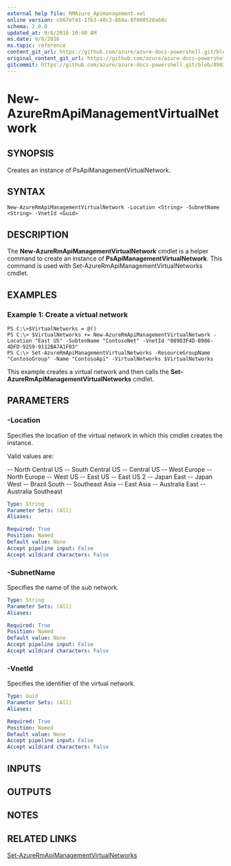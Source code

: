 ```yaml
---
external help file: RMAzure_Apimanagement.xml
online version: c667ef41-1fb3-40c3-884a-8f008520a68c
schema: 2.0.0
updated_at: 9/8/2016 10:40 AM
ms.date: 9/8/2016
ms.topic: reference
content_git_url: https://github.com/azure/azure-docs-powershell.git/blob/master/azureps-cmdlets-docs/Resource%20Manager/API%20Management%20Cmdlets/v0.9.8/New-AzureRmApiManagementVirtualNetwork.md
original_content_git_url: https://github.com/azure/azure-docs-powershell.git/blob/master/azureps-cmdlets-docs/Resource%20Manager/API%20Management%20Cmdlets/v0.9.8/New-AzureRmApiManagementVirtualNetwork.md
gitcommit: https://github.com/azure/azure-docs-powershell.git/blob/8903b0f1daa01932ac5fa167f377736de2df6709/azureps-cmdlets-docs/Resource%20Manager/API%20Management%20Cmdlets/v0.9.8/New-AzureRmApiManagementVirtualNetwork.md
---
```


# New-AzureRmApiManagementVirtualNetwork
## SYNOPSIS
Creates an instance of PsApiManagementVirtualNetwork.

## SYNTAX

```
New-AzureRmApiManagementVirtualNetwork -Location <String> -SubnetName <String> -VnetId <Guid>
```

## DESCRIPTION
The **New-AzureRmApiManagementVirtualNetwork** cmdlet is a helper command to create an instance of **PsApiManagementVirtualNetwork**.
This command is used with Set-AzureRmApiManagementVirtualNetworks cmdlet.

## EXAMPLES

### Example 1: Create a virtual network
```
PS C:\>$VirtualNetworks = @()
PS C:\> $VirtualNetworks += New-AzureRmApiManagementVirtualNetwork -Location "East US" -SubtenName "ContosoNet" -VnetId "089D3F4D-B986-4DFD-9259-9112BA7A1F03"
PS C:\> Set-AzureRmApiManagementVirtualNetworks -ResourceGroupName "ContosoGroup" -Name "ContosoApi" -VirtualNetworks $VirtualNetworks
```

This example creates a virtual network and then calls the **Set-AzureRmApiManagementVirtualNetworks** cmdlet.

## PARAMETERS

### -Location
Specifies the location of the virtual network in which this cmdlet creates the instance.

Valid values are: 

-- North Central US
-- South Central US
-- Central US
-- West Europe
-- North Europe
-- West US
-- East US
-- East US 2
-- Japan East
-- Japan West
-- Brazil South
-- Southeast Asia
-- East Asia
-- Australia East
-- Australia Southeast

```yaml
Type: String
Parameter Sets: (All)
Aliases: 

Required: True
Position: Named
Default value: None
Accept pipeline input: False
Accept wildcard characters: False
```

### -SubnetName
Specifies the name of the sub network.

```yaml
Type: String
Parameter Sets: (All)
Aliases: 

Required: True
Position: Named
Default value: None
Accept pipeline input: False
Accept wildcard characters: False
```

### -VnetId
Specifies the identifier of the virtual network.

```yaml
Type: Guid
Parameter Sets: (All)
Aliases: 

Required: True
Position: Named
Default value: None
Accept pipeline input: False
Accept wildcard characters: False
```

## INPUTS

## OUTPUTS

## NOTES

## RELATED LINKS

[Set-AzureRmApiManagementVirtualNetworks](c667ef41-1fb3-40c3-884a-8f008520a68c)

